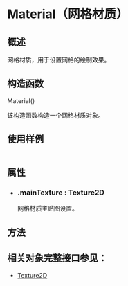 # Material（网格材质）

## 概述
网格材质，用于设置网格的绘制效果。

## 构造函数
Material()

该构造函数构造一个网格材质对象。

## 使用样例
```
```

## 属性
* ### .mainTexture : Texture2D
    网格材质主贴图设置。

## 方法


## 相关对象完整接口参见：
* [Texture2D]()
